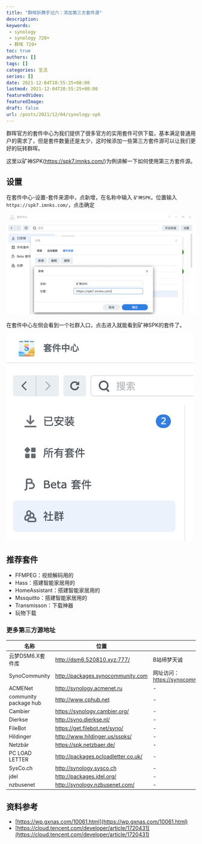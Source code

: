 ```yaml
---
title: "群晖折腾手记六：添加第三方套件源"
description:
keywords:
 - synology
 - synology 720+
 - 群晖 720+
toc: true
authors: []
tags: []
categories: 生活
series: []
date: 2021-12-04T20:55:25+08:00
lastmod: 2021-12-04T20:55:25+08:00
featuredVideo:
featuredImage:
draft: false
url: /posts/2021/12/04/synology-spk
---
```


群晖官方的套件中心为我们提供了很多官方的实用套件可供下载，基本满足普通用户的需求了，但是套件数量还是太少，这时候添加一些第三方套件源可以让我们更好的玩转群晖。

这里以矿神SPK(https://spk7.imnks.com/)为例讲解一下如何使用第三方套件源。

## 设置

在套件中心-设置-套件来源中，点新增，在名称中输入 `矿神SPK`，位置输入 `https://spk7.imnks.com/`，点击确定

![](/images/2021-12-04-synology-spk/2.jpg)

在套件中心左侧会看到一个社群入口，点击进入就能看到矿神SPK的套件了。

![](/images/2021-12-04-synology-spk/3.jpg)

## 推荐套件

- FFMPEG：视频解码用的
- Hass：搭建智能家居用的
- HomeAssistant：搭建智能家居用的
- Mssquitto：搭建智能家居用的
- Transmisson：下载神器
- 玩物下载

### 更多第三方源地址

| 名称 | 位置 | 备注 |
| --- | --- | --- |
| 云梦DSM6.X套件库 | http://dsm6.520810.xyz:777/ | B站缔梦天诚 |
| SynoCommunity | http://packages.synocommunity.com | 网址访问：https://synocommunity.com/packages |
| ACMENet | http://synology.acmenet.ru | - |
| community package hub | http://www.cphub.net | - |
| Cambier | https://synology.cambier.org/ | - |
| Dierkse | http://syno.dierkse.nl/ | - |
| FileBot | https://get.filebot.net/syno/ | - |
| Hildinger | http://www.hildinger.us/sspks/ | - |
| Netzbär | https://spk.netzbaer.de/ | - |
| PC LOAD LETTER | http://packages.pcloadletter.co.uk/ | - |
| SysCo.ch | http://synology.sysco.ch | - |
| jdel | http://packages.jdel.org/ | - |
| nzbusenet | http://synology.nzbusenet.com/ | - |

## 资料参考

- [https://wp.gxnas.com/10061.html](https://wp.gxnas.com/10061.html)
- [https://cloud.tencent.com/developer/article/1720431](https://cloud.tencent.com/developer/article/1720431)